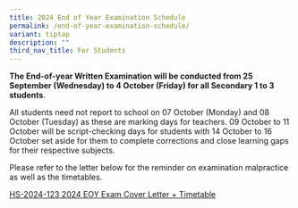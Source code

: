 ```yaml
---
title: 2024 End of Year Examination Schedule
permalink: /end-of-year-examination-schedule/
variant: tiptap
description: ""
third_nav_title: For Students
---
```

<p><strong>The End-of-year Written Examination will be conducted from 25 September (Wednesday) to 4 October (Friday) for all Secondary 1 to 3 students</strong>.</p>
<p>All students need not report to school on 07 October (Monday) and 08 October
(Tuesday) as these are marking days for teachers. 09 October to 11 October
will be script-checking days for students with 14 October to 16 October
set aside for them to complete corrections and close learning gaps for
their respective subjects.</p>
<p>Please refer to the letter below for the reminder on examination malpractice
as well as the timetables.</p>
<p><a href="/files/HS_2024_123__2024_EOY_Exam_Cover_Letter___Timetable_Final.pdf" rel="noopener noreferrer nofollow" target="_blank">HS-2024-123 2024 EOY Exam Cover Letter + Timetable</a>
</p>